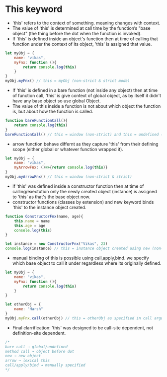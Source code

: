 # This keyword
- 'this' refers to the context of something. meaning changes with context.
- The value of 'this' is determined at call time by the function’s "base object" (the thing before the dot when the function is invoked).
- If 'this' is defined inside an object's function then at time of calling that function under the context of its object, 'this' is assigned that value.
```js
let myObj = {
    name: "vikas",
    myFnx: function (){
        return console.log(this)
    }
}
myObj.myFnx() // this = myObj (non-strict & strict mode)
```
- If 'this' is defined in a bare function (not inside any object) then at time of function call, 'this' is give context of global object, as by itself it didn't have any base object so use global Object.
- The value of this inside a function is not about which object the function is, but about how the function is called.
```js
function bareFunctionCall(){
    return console.log(this)
}
bareFunctionCall() // this = window (non-strict) and this = undefined (strict)
```
- arrow function behave differnt as they capture 'this' from their defining scope (either global or whatever function wrapped it).
```js
let myObj = {
    name: "vikas",
    myArrowFnx: ()=>{return console.log(this)}
}
myObj.myArrowFnx() // this = window (non-strict & strict)
```
- if 'this' was defined inside a constructor function then at time of calling/exectution only the newly created object (instance) is assigned to 'this' as that's the base object now.
- constructor functions (classes by extension) and new keyword binds 'this' to the instance object created.
```js
function ConstructorFnx(name, age){
    this.name = name
    this.age = age
    console.log(this)
}

let instance = new ConstructorFnx("Vikas", 23)
console.log(instance) // this = instance object created using new (non-strict & strict)
```
- manual binding of this is possible using call,apply,bind. we specify which base object to call it under regardless where its originally defined.
```js
let myObj = {
    name: "vikas",
    myFnx: function (){
        return console.log(this)
    }
}

let otherObj = {
    name: "Harsh"
}
myObj.myFnx.call(otherObj) // this = otherObj as specified in call argument (non-strict & strict)
```
- Final clarrification: 'this' was designed to be call-site dependent, not definition-site dependent.
```js
/*
bare call → global/undefined
method call → object before dot
new → new object
arrow → lexical this
call/apply/bind → manually specified
*/
```